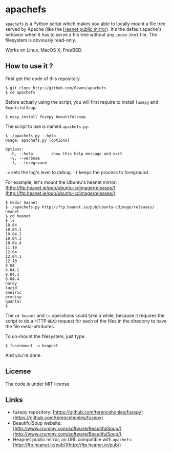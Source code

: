 # apachefs

``apachefs`` is a Python script which makes you able to locally mount a file tree served by Apache (like the [Heanet public mirror](http://ftp.heanet.ie/pub/)). It's the default apache's behavior when it has to serve a file tree without any ``index.html`` file. The filesystem is obviously read-only.

Works on Linux, MacOS X, FreeBSD.

## How to use it ?

First get the code of this repository.

    $ git clone http://github.com/Gawen/apachefs
    $ cd apachefs

Before actually using the script, you will first require to install ``fusepy`` and ``BeautifulSoup``.

    $ easy_install fusepy beautifulsoup

The script to use is named ``apachefs.py``.

    $ ./apachefs.py --help
    Usage: apachefs.py [options]

    Options:
      -h, --help        show this help message and exit
      -v, --verbose     
      -f, --foreground  

``-v`` sets the log's level to debug. ``-f`` keeps the process to foreground.

For example, let's mount the Ubuntu's heanet mirror: [http://ftp.heanet.ie/pub/ubuntu-cdimage/releases/](http://ftp.heanet.ie/pub/ubuntu-cdimage/releases/).

    $ mkdir heanet
    $ ./apachefs.py http://ftp.heanet.ie/pub/ubuntu-cdimage/releases/ heanet
    $ cd heanet
    $ ls
    10.04
    10.04.1
    10.04.2
    10.04.3
    10.04.4
    11.10
    12.04
    12.04.1
    12.10
    8.04
    8.04.1
    8.04.3
    8.04.4
    hardy
    lucid
    oneiric
    precise
    quantal
    $

The ``cd heanet`` and ``ls`` operations could take a while, because it requires the script to do a HTTP ``HEAD`` request for each of the files in the directory to have the file meta-attributes.

To un-mount the filesystem, just type.
    
    $ fusermount -u heapnet

And you're done.

## License

The code is under MIT license.

## Links

* fusepy repository: [https://github.com/terencehonles/fusepy](https://github.com/terencehonles/fusepy)
* BeautifulSoup website: [http://www.crummy.com/software/BeautifulSoup/](http://www.crummy.com/software/BeautifulSoup/)
* Heapnet public mirror, an URL compatible with ``apachefs``: [http://ftp.heanet.ie/pub/](http://ftp.heanet.ie/pub/)


